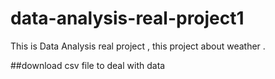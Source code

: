 # data-analysis-real-project1
This is Data Analysis real project , this project about weather .



##download csv file to deal with data
